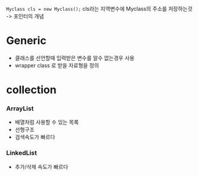 

`Myclass cls = new Myclass();` cls라는 지역변수에 Myclass의 주소를 저장하는것 -> 포인터의 개념

# Generic

- 클래스를 선언할때 입력받은 변수를 알수 없는경우 사용
- wrapper class 로 받을 자료형을 정의

# collection

### ArrayList

-  배열처럼 사용할 수 있는 목록
-  선형구조
- 검색속도가 빠르다

### LinkedList

- 추가/삭제 속도가 빠르다

